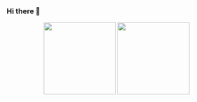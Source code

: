 ### Hi there 👋

<p align="center">
   <img src="https://github-readme-stats.vercel.app/api?username=NANikolaev&count_private=true&show_icons=true" height="165px" >
   <img src="https://github-readme-stats.vercel.app/api/top-langs/?username=NANikolaev&layout=compact" height="165px" >
</p>

<!--
**NANikolaev/NANikolaev** is a ✨ _special_ ✨ repository because its `README.md` (this file) appears on your GitHub profile.

Here are some ideas to get you started:

- 🔭 I’m currently working on ...
- 🌱 I’m currently learning ...
- 👯 I’m looking to collaborate on ...
- 🤔 I’m looking for help with ...
- 💬 Ask me about ...
- 📫 How to reach me: ...
- 😄 Pronouns: ...
- ⚡ Fun fact: ...
-->
